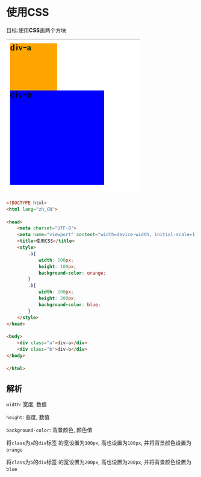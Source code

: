 # 使用CSS

目标:使用**CSS**画两个方块

![bd9fab73ff884ffb5485159386abe429b5d781af](Assets/bd9fab73ff884ffb5485159386abe429b5d781af.png)

```html
<!DOCTYPE html>
<html lang="zh_CN">

<head>
    <meta charset="UTF-8">
    <meta name="viewport" content="width=device-width, initial-scale=1.0">
    <title>使用CSS</title>
    <style>
        .a{
            width: 100px;
            height: 100px;
            background-color: orange;
        }
        .b{
            width: 200px;
            height: 200px;
            background-color: blue;
        }
    </style>
</head>

<body>
    <div class="a">div-a</div>
    <div class="b">div-b</div>
</body>

</html>
```

## 解析

`width`: 宽度, 数值

`height`: 高度, 数值

`background-color`: 背景颜色, 颜色值

将`class`为`a`的`div`标签 的宽设置为`100px`, 高也设置为`100px`, 并将背景颜色设置为`orange`

将`class`为`b`的`div`标签 的宽设置为`200px`, 高也设置为`200px`, 并将背景颜色设置为`blue`
